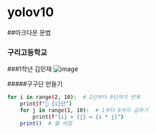# yolov10
##마크다운 문법
### 구리고등학교

###1학년 김민재 ![image](https://github.com/user-attachments/assets/3d0f348b-4fa5-4157-9119-a2cbae89442a)

#####구구단 만들기


```bash
for i in range(2, 10):  # 2단부터 9단까지 반복
    print(f"📌 {i}단")
    for j in range(1, 10):  # 1부터 9까지 곱하기
        print(f"{i} × {j} = {i * j}")
    print()  # 줄 바꿈
```
